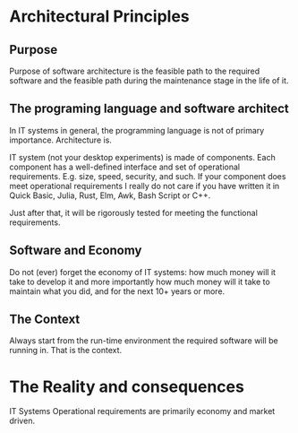 <h1>Architectural Principles</h1>

## Purpose
Purpose of software architecture is the feasible path to the required software and the feasible path during the maintenance stage in the life of it.

## The programing language and software architect
In IT systems in general, the programming language is not of primary importance. Architecture is.

IT system (not your desktop experiments) is made of components. Each component has a well-defined interface and set of operational requirements. E.g. size, speed, security, and such. If your component does meet operational requirements I really do not care if you have written it in Quick Basic, Julia, Rust, Elm, Awk, Bash Script or C++.

Just after that, it will be rigorously tested for meeting the functional requirements.

## Software and Economy
Do not (ever) forget the economy of IT systems: how much money will it take to develop it and more importantly how much money will it take to maintain what you did, and for the next 10+ years or more.

## The Context
Always start from the run-time environment the required software will be running in. That is the context.

# The Reality and consequences
IT Systems Operational requirements are primarily economy and market driven.